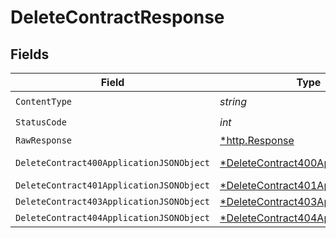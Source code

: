 # DeleteContractResponse


## Fields

| Field                                                                                            | Type                                                                                             | Required                                                                                         | Description                                                                                      |
| ------------------------------------------------------------------------------------------------ | ------------------------------------------------------------------------------------------------ | ------------------------------------------------------------------------------------------------ | ------------------------------------------------------------------------------------------------ |
| `ContentType`                                                                                    | *string*                                                                                         | :heavy_check_mark:                                                                               | N/A                                                                                              |
| `StatusCode`                                                                                     | *int*                                                                                            | :heavy_check_mark:                                                                               | N/A                                                                                              |
| `RawResponse`                                                                                    | [*http.Response](https://pkg.go.dev/net/http#Response)                                           | :heavy_minus_sign:                                                                               | N/A                                                                                              |
| `DeleteContract400ApplicationJSONObject`                                                         | [*DeleteContract400ApplicationJSON](../../models/operations/deletecontract400applicationjson.md) | :heavy_minus_sign:                                                                               | Precondition failed                                                                              |
| `DeleteContract401ApplicationJSONObject`                                                         | [*DeleteContract401ApplicationJSON](../../models/operations/deletecontract401applicationjson.md) | :heavy_minus_sign:                                                                               | Unauthenticated                                                                                  |
| `DeleteContract403ApplicationJSONObject`                                                         | [*DeleteContract403ApplicationJSON](../../models/operations/deletecontract403applicationjson.md) | :heavy_minus_sign:                                                                               | Forbidden                                                                                        |
| `DeleteContract404ApplicationJSONObject`                                                         | [*DeleteContract404ApplicationJSON](../../models/operations/deletecontract404applicationjson.md) | :heavy_minus_sign:                                                                               | Not Found                                                                                        |
